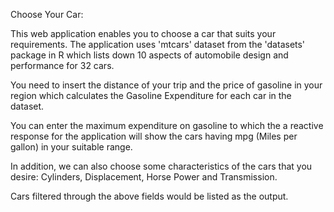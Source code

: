 
Choose Your Car:

This web application enables you to choose a car that suits your requirements. 
The application uses 'mtcars' dataset from the 'datasets' package in R which lists down 10 aspects of automobile design and performance for 32 cars.

You need to insert the distance of your trip and the price of gasoline in your region which calculates the Gasoline Expenditure for each car in the dataset. 

You can enter the maximum expenditure on gasoline to which the a reactive response for the application will show the cars having mpg (Miles per gallon) in your suitable range.

In addition, we can also choose some characteristics of the cars that you desire: Cylinders, Displacement, Horse Power and Transmission. 

Cars filtered through the above fields would be listed as the output.
